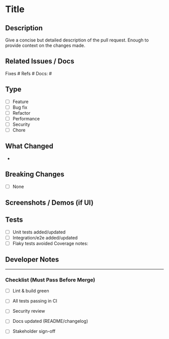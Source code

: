# Title
<!-- Short, imperative: "Add WebAuthn VC minting" -->

## Description
Give a concise but detailed description of the pull request. Enough to provide context on the changes made. 

## Related Issues / Docs
Fixes #
Refs #
Docs: #

## Type
- [ ] Feature
- [ ] Bug fix
- [ ] Refactor
- [ ] Performance
- [ ] Security
- [ ] Chore

## What Changed
<!-- High-level bullet list of changes users/reviewers care about. -->
- 

## Breaking Changes
- [ ] None
<!-- If any, describe API/DB/behavior changes and migration steps. -->

## Screenshots / Demos (if UI)
<!-- Before/After images or short clip; include states & error cases. -->

## Tests
- [ ] Unit tests added/updated
- [ ] Integration/e2e added/updated
- [ ] Flaky tests avoided
Coverage notes:

## Developer Notes
<!-- Gotchas, follow-ups, trade-offs, future work. Keep brief. -->

---

### Checklist (Must Pass Before Merge)
- [ ] Lint & build green
- [ ] All tests passing in CI
- [ ] Security review
- [ ] Docs updated (README/changelog)
- [ ] Stakeholder sign-off



